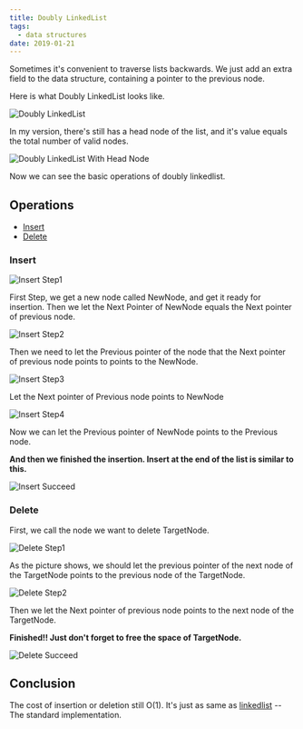 ```yaml
---
title: Doubly LinkedList
tags:
  - data structures
date: 2019-01-21
---
```


Sometimes it's convenient to traverse lists backwards. We just add an extra field to the data structure, containing a pointer to the previous node.

Here is what Doubly LinkedList looks like.

![Doubly LinkedList](https://sherlockblaze.com/resources/img/cs/doublylinkedlist/doublylinkedlist.png)

In my version, there's still has a head node of the list, and it's value equals the total number of valid nodes.

![Doubly LinkedList With Head Node](https://sherlockblaze.com/resources/img/cs/doublylinkedlist/doublylinkedlist_with_head.png)

Now we can see the basic operations of doubly linkedlist.

## Operations

- [Insert](#Insert)
- [Delete](#Delete)

### Insert

![Insert Step1](https://sherlockblaze.com/resources/img/cs/doublylinkedlist/insert_step1.png)

First Step, we get a new node called NewNode, and get it ready for insertion. Then we let the Next Pointer of NewNode equals the Next pointer of previous node.

![Insert Step2](https://sherlockblaze.com/resources/img/cs/doublylinkedlist/insert_step2.png)

Then we need to let the Previous pointer of the node that the Next pointer of previous node points to points to the NewNode.

![Insert Step3](https://sherlockblaze.com/resources/img/cs/doublylinkedlist/insert_step3.png)

Let the Next pointer of Previous node points to NewNode

![Insert Step4](https://sherlockblaze.com/resources/img/cs/doublylinkedlist/insert_step4.png)

Now we can let the Previous pointer of NewNode points to the Previous node.

**And then we finished the insertion. Insert at the end of the list is similar to this.**

![Insert Succeed](https://sherlockblaze.com/resources/img/cs/doublylinkedlist/insert_successed.png)

### Delete

First, we call the node we want to delete TargetNode.

![Delete Step1](https://sherlockblaze.com/resources/img/cs/doublylinkedlist/delete_step1.png)

As the picture shows, we should let the previous pointer of the next node of the TargetNode points to the previous node of the TargetNode.

![Delete Step2](https://sherlockblaze.com/resources/img/cs/doublylinkedlist/delete_step2.png)

Then we let the Next pointer of previous node points to the next node of the TargetNode.

**Finished!! Just don't forget to free the space of TargetNode.**

![Delete Succeed](https://sherlockblaze.com/resources/img/cs/doublylinkedlist/delete_successed.png)

## Conclusion

The cost of insertion or deletion still O(1).
It's just as same as [linkedlist](https//sherlockblaze.com/2019/01/20/LinkedList) -- The standard implementation.
